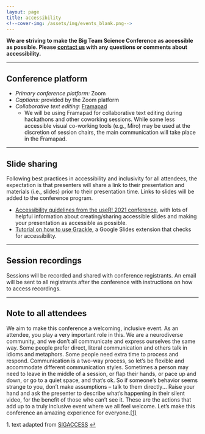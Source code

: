 ```yaml
---
layout: page
title: accessibility
<!--cover-img: /assets/img/events_blank.png-->
---
```


**We are striving to make the Big Team Science Conference as accessible as possible. Please [contact us](mailto:bigteamscienceconference@gmail.com) with any questions or comments about accessibility.** 

***
## Conference platform

* *Primary conference platform:* Zoom
* *Captions:* provided by the Zoom platform
* *Collaborative text editing:* [Framapad](https://framapad.org/abc/en/)
  * We will be using Framapad for collaborative text editing during hackathons and other coworking sessions. While some less accessible visual co-working tools (e.g., Miro) may be used at the discretion of session chairs, the main communication will take place in the Framapad.

***
## Slide sharing

Following best practices in accessibility and inclusivity for all attendees, the expectation is that presenters will share a link to their presentation and materials (i.e., slides) prior to their presentation time. Links to slides will be added to the conference program. 

* [Accessibility guidelines from the useR! 2021 conference](https://user2021.r-project.org/participation/accessibility/), with lots of helpful information about creating/sharing accessible slides and making your presentation as accessible as possible.
* [Tutorial on how to use Grackle](https://teacherscollege.screenstepslive.com/a/1709744-add-grackle-to-your-google-docs-slides-or-sheets), a Google Slides extension that checks for accessibility.

***
## Session recordings

Sessions will be recorded and shared with conference registrants. An email will be sent to all registrants after the conference with instructions on how to access recordings.

***
## Note to all attendees

We aim to make this conference a welcoming, inclusive event. As an attendee, you play a very important role in this. We are a neurodiverse community, and we don’t all communicate and express ourselves the same way. Some people prefer direct, literal communication and others talk in idioms and metaphors. Some people need extra time to process and respond. Communication is a two-way process, so let’s be flexible and accommodate different communication styles. Sometimes a person may need to leave in the middle of a session, or flap their hands, or pace up and down, or go to a quiet space, and that’s ok. So if someone’s behavior seems strange to you, don’t make assumptions – talk to them directly... Raise your hand and ask the presenter to describe what’s happening in their silent video, for the benefit of those who can’t see it. These are the actions that add up to a truly inclusive event where we all feel welcome.  Let’s make this conference an amazing experience for everyone.<a id="footnote-1-ref" href="#footnote-1" title="link to footnote">[1]</a>

<p id="footnote-1">
   1. text adapted from <a href="http://www.sigaccess.org/welcome-to-sigaccess/resources/accessible-conference-guide/" title="SIGACCESS">SIGACCESS</a>
      <a href="#footnote-1-ref" title="return to text">&#8617;</a> 
</p>

<!--
Notes:
- accessible conference guide: http://www.sigaccess.org/welcome-to-sigaccess/resources/accessible-conference-guide/#website
- At the start of the conference, if there are attendees in the audience with vision impairments, remind presenters that all slides, videos and visual demos will need to be described as part of the spoken presentation. Session chairs can help re-enforce this.
- Work with the proceedings publishers to ensure that the index and table of contents of the electronic proceedings are available in an accessible format. If they are html, the W3C WCAG 2.0 guidelines apply. For pdf documents, the Adobe Acrobat accessibility check applies (see resources below for more information about creating accessible pdf documents).
- Work with the proceedings chairs to ensure that accepted conference submissions are made accessible. The publishers Sheridan can also help with this if requested.
- Encourage authors to caption videos that will be released by the conference.
-->